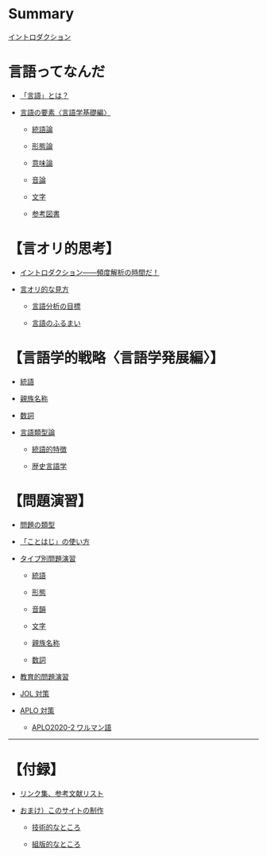 # Summary

[イントロダクション](./chapter_1.md)

# 言語ってなんだ

- [「言語」とは？](1/「言語」とは？.md)

- [言語の要素〈言語学基礎編〉]()

    - [統語論]()

    - [形態論]()

    - [意味論]()

    - [音論]()

    - [文字]()

    - [参考図書]()

# 【言オリ的思考】

- [イントロダクション――頻度解析の時間だ！]()

- [言オリ的な見方]()

    - [言語分析の目標]()

    - [言語のふるまい]()

# 【言語学的戦略〈言語学発展編〉】

- [統語]()

- [親族名称]()

- [数詞]()

- [言語類型論]()

    - [統語的特徴]()

    - [歴史言語学]()

# 【問題演習】

- [問題の類型]()

- [「ことはじ」の使い方]()

- [タイプ別問題演習]()

    - [統語]()

    - [形態]()

    - [音韻]()

    - [文字]()

    - [親族名称]()

    - [数詞]()

- [教育的問題演習]()

- [JOL 対策]()

- [APLO 対策]()

    - [APLO2020-2 ワルマン語](aplo_taisaku/2020-2.md)

---

# 【付録】

- [リンク集、参考文献リスト](furoku/リンク集.md)

- [おまけ）このサイトの制作](furoku/おまけ.md)

    - [技術的なところ](furoku/omake/技術的なところ.md)

    - [組版的なところ](furoku/omake/組版的なところ.md)